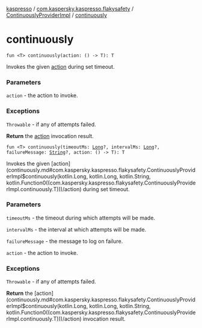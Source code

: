 [kaspresso](../../index.md) / [com.kaspersky.kaspresso.flakysafety](../index.md) / [ContinuouslyProviderImpl](index.md) / [continuously](./continuously.md)

# continuously

`fun <T> continuously(action: () -> T): T`

Invokes the given [action](continuously.md#com.kaspersky.kaspresso.flakysafety.ContinuouslyProviderImpl$continuously(kotlin.Function0((com.kaspersky.kaspresso.flakysafety.ContinuouslyProviderImpl.continuously.T)))/action) during set timeout.

### Parameters

`action` - the action to invoke.

### Exceptions

`Throwable` - if any of attempts failed.

**Return**
the [action](continuously.md#com.kaspersky.kaspresso.flakysafety.ContinuouslyProviderImpl$continuously(kotlin.Function0((com.kaspersky.kaspresso.flakysafety.ContinuouslyProviderImpl.continuously.T)))/action) invocation result.

`fun <T> continuously(timeoutMs: `[`Long`](https://kotlinlang.org/api/latest/jvm/stdlib/kotlin/-long/index.html)`?, intervalMs: `[`Long`](https://kotlinlang.org/api/latest/jvm/stdlib/kotlin/-long/index.html)`?, failureMessage: `[`String`](https://kotlinlang.org/api/latest/jvm/stdlib/kotlin/-string/index.html)`?, action: () -> T): T`

Invokes the given [action](continuously.md#com.kaspersky.kaspresso.flakysafety.ContinuouslyProviderImpl$continuously(kotlin.Long, kotlin.Long, kotlin.String, kotlin.Function0((com.kaspersky.kaspresso.flakysafety.ContinuouslyProviderImpl.continuously.T)))/action) during set timeout.

### Parameters

`timeoutMs` - the timeout during which attempts will be made.

`intervalMs` - the interval at which attempts will be made.

`failureMessage` - the message to log on failure.

`action` - the action to invoke.

### Exceptions

`Throwable` - if any of attempts failed.

**Return**
the [action](continuously.md#com.kaspersky.kaspresso.flakysafety.ContinuouslyProviderImpl$continuously(kotlin.Long, kotlin.Long, kotlin.String, kotlin.Function0((com.kaspersky.kaspresso.flakysafety.ContinuouslyProviderImpl.continuously.T)))/action) invocation result.

